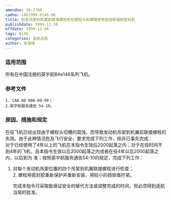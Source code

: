 ```yaml
---
amendno: 39-2708  
cadno: CAD1999-B146-06  
title: 检查吊架到机翼前联接螺栓和在螺栓头和螺帽使用低扭矩值和密封胶  
publishdate: 1999-11-30  
effdate: 1999-12-06  
tags: B146  
categories: 民航总局  
author: 朱雪峰  
---
```

  
### 适用范围  
所有在中国注册的英宇航BAe146系列飞机。  
  
<!--more-->  
### 参考文件  
    1. CAA AD 006-09-99；  
    2.英宇航服务通告 54-10。  
  
### 原因、措施和规定  
在役飞机已经出现由于螺栓头切槽的腐蚀，而导致发动机吊架到机翼前联接螺栓的失效。由于此种情况危及飞行安全，要求完成下列工作，除非已事先完成：  
    对于已经使用了4年以上的飞机在本指令生效后2000起落之内；对于在役时间不到4年的飞机，自本指令生效以后2000起落之内或者在役4年以后2000起落之内，以后到为 准；按照英宇航服务通告54-10的规定，完成下列工作：  
1. 对每个发动机吊架位置的四个吊架到机翼联接螺栓进行检查；  
    2. 螺栓用密封胶重新保护并重新安装，用较小的扭矩值拧紧。  
  
    完成本指令可采取能保证安全的替代方法或调整完成的时间，但必须得到适航当局的批准。  
  
